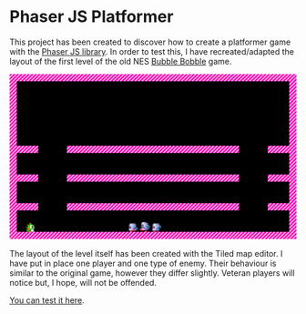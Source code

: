 # Phaser JS Platformer

This project has been created to discover how to create a platformer game with the [Phaser JS library](http://phaser.io/). In order to test this, I have recreated/adapted the layout of the first level of the old NES [Bubble Bobble](http://en.wikipedia.org/wiki/Bubble_Bobble) game.

![image](https://raw.githubusercontent.com/jansensan/test-phaser-js-platformer/master/assets/images/screenshot.jpg)

The layout of the level itself has been created with the Tiled map editor. I have put in place one player and one type of enemy. Their behaviour is similar to the original game, however they differ slightly. Veteran players will notice but, I hope, will not be offended.

[You can test it here](https://rawgit.com/jansensan/test-phaser-js-platformer/master/src/index.html).